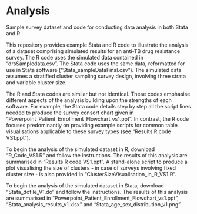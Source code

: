 # Analysis
Sample survey dataset and code for conducting data analysis in both Stata and R

This repository provides example Stata and R code to illustrate the analysis of a dataset comprising simulated results for an anti-TB drug resistance survey. 
The R code uses the simulated data contained in “drsSampledata.csv”. The Stata code uses the same data, reformatted for use in Stata software 
(“Stata_sampleDataFinal.csv”). The simulated data assumes a stratified cluster sampling survey design, involving three strata and variable cluster size. 

The R and Stata codes are similar but not identical. These codes emphasise different aspects of the analysis building upon the strengths of each software. 
For example, the Stata code details step by step all the script lines needed to produce the survey consort chart given in  
“Powerpoint_Patient_Enrollment_Flowchart_vs1.ppt”. In contrast, the R code focuses predominantly on providing example scripts for common table visualisations 
applicable to these survey types (see “Results R code VS1.ppt”).

To begin the analysis of the simulated dataset in R, download “R_Code_VS1.R” and follow the instructions. 
The results of this analysis are summarised in “Results R code VS1.ppt”. A stand-alone script to produce a plot visualising 
the size of clusters - in case of surveys involving fixed cluster size - is also provided in “ClusterSizeVisualisation_in_R_VS1.R”.

To begin the analysis of the simulated dataset in Stata, download “Stata_dofile_V1.do” and follow the instructions. 
The results of this analysis are summarised in “Powerpoint_Patient_Enrollment_Flowchart_vs1.ppt”, “Stata_analysis_results_v1.xlsx” 
and “Stata_age_sex_distribution_v1.png”. 


